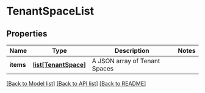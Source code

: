 # TenantSpaceList

## Properties
Name | Type | Description | Notes
------------ | ------------- | ------------- | -------------
**items** | [**list[TenantSpace]**](TenantSpace.md) | A JSON array of Tenant Spaces | 

[[Back to Model list]](../README.md#documentation-for-models) [[Back to API list]](../README.md#documentation-for-api-endpoints) [[Back to README]](../README.md)


